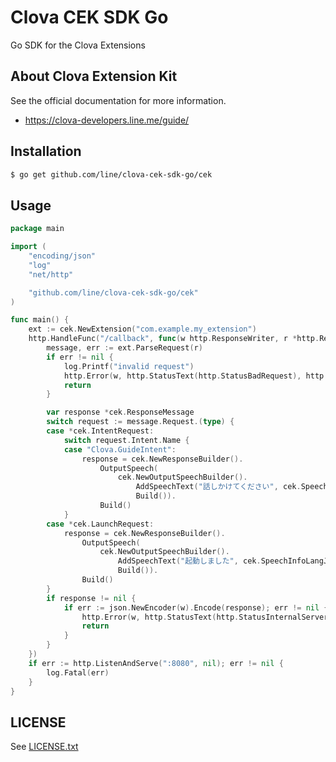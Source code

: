 # Clova CEK SDK Go

Go SDK for the Clova Extensions


## About Clova Extension Kit

See the official documentation for more information.

- https://clova-developers.line.me/guide/


## Installation ##

```sh
$ go get github.com/line/clova-cek-sdk-go/cek
```

## Usage

```go
package main

import (
	"encoding/json"
	"log"
	"net/http"

	"github.com/line/clova-cek-sdk-go/cek"
)

func main() {
	ext := cek.NewExtension("com.example.my_extension")
	http.HandleFunc("/callback", func(w http.ResponseWriter, r *http.Request) {
		message, err := ext.ParseRequest(r)
		if err != nil {
			log.Printf("invalid request")
			http.Error(w, http.StatusText(http.StatusBadRequest), http.StatusBadRequest)
			return
		}

		var response *cek.ResponseMessage
		switch request := message.Request.(type) {
		case *cek.IntentRequest:
			switch request.Intent.Name {
			case "Clova.GuideIntent":
				response = cek.NewResponseBuilder().
					OutputSpeech(
						cek.NewOutputSpeechBuilder().
							AddSpeechText("話しかけてください", cek.SpeechInfoLangJA).
							Build()).
					Build()
			}
		case *cek.LaunchRequest:
			response = cek.NewResponseBuilder().
				OutputSpeech(
					cek.NewOutputSpeechBuilder().
						AddSpeechText("起動しました", cek.SpeechInfoLangJA).
						Build()).
				Build()
		}
		if response != nil {
			if err := json.NewEncoder(w).Encode(response); err != nil {
				http.Error(w, http.StatusText(http.StatusInternalServerError), http.StatusInternalServerError)
				return
			}
		}
	})
	if err := http.ListenAndServe(":8080", nil); err != nil {
		log.Fatal(err)
	}
}
```


## LICENSE

See [LICENSE.txt](LICENSE.txt)
